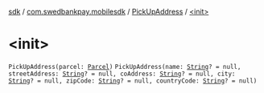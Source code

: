 [sdk](../../index.md) / [com.swedbankpay.mobilesdk](../index.md) / [PickUpAddress](index.md) / [&lt;init&gt;](./-init-.md)

# &lt;init&gt;

`PickUpAddress(parcel: `[`Parcel`](https://developer.android.com/reference/android/os/Parcel.html)`)`
`PickUpAddress(name: `[`String`](https://kotlinlang.org/api/latest/jvm/stdlib/kotlin/-string/index.html)`? = null, streetAddress: `[`String`](https://kotlinlang.org/api/latest/jvm/stdlib/kotlin/-string/index.html)`? = null, coAddress: `[`String`](https://kotlinlang.org/api/latest/jvm/stdlib/kotlin/-string/index.html)`? = null, city: `[`String`](https://kotlinlang.org/api/latest/jvm/stdlib/kotlin/-string/index.html)`? = null, zipCode: `[`String`](https://kotlinlang.org/api/latest/jvm/stdlib/kotlin/-string/index.html)`? = null, countryCode: `[`String`](https://kotlinlang.org/api/latest/jvm/stdlib/kotlin/-string/index.html)`? = null)`